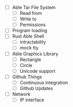 - [ ] Able Tar File System
  - [ ] Read from
  - [ ] Write to
  - [ ] Permissions
- [ ] Program loading
- [ ] Rust Able Shell
  - [ ] intractability
  - [ ] mock tty
- [ ] Able Graphics Library
  - [ ] Rectangle
  - [ ] Circle
  - [ ] Unicode support
- [ ] Github Things
  - [ ] Continuous integration
  - [ ] Github Updates
- [ ] Network
  - [ ] IP interface
